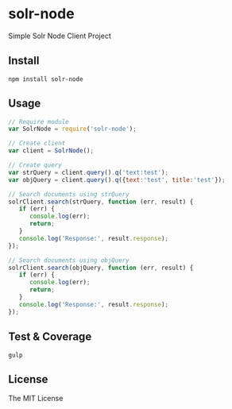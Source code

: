 # solr-node
Simple Solr Node Client Project

## Install

```
npm install solr-node
```

## Usage

```js
// Require module
var SolrNode = require('solr-node');

// Create client
var client = SolrNode();

// Create query
var strQuery = client.query().q('text:test');
var objQuery = client.query().q({text:'test', title:'test'});

// Search documents using strQuery
solrClient.search(strQuery, function (err, result) {
   if (err) {
      console.log(err);
      return;
   }
   console.log('Response:', result.response);
});

// Search documents using objQuery
solrClient.search(objQuery, function (err, result) {
   if (err) {
      console.log(err);
      return;
   }
   console.log('Response:', result.response);
});

```

## Test & Coverage

```
gulp 
```

## License
The MIT License
